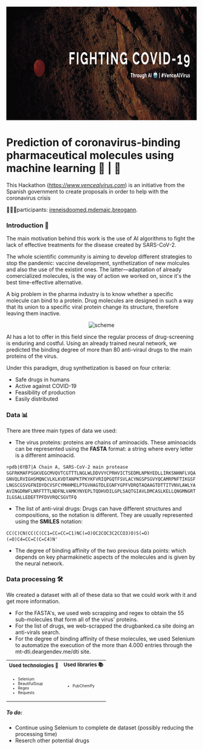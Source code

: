 <p align="center">
  <img width="1000" height="300" src="https://github.com/breogann/Fighting-COVID-19-through-AI/blob/master/Images/cover.png" alt="Fightint COVID-19">
</p>


# Prediction of coronavirus-binding pharmaceutical molecules using machine learning 💊 | 🦠

This Hackathon (_https://www.vencealvirus.com_) is an initiative from the Spanish government to create proposals in order to help with the coronavirus crisis 

👨🏻‍💻participants: [ireneisdoomed](https://github.com/ireneisdoomed),[mdemaic](https://github.com/MdeMaic),[breogann](https://github.com/breogann).

### Introduction 📖 ###

The main motivation behind this work is the use of AI algorithms to fight the lack of effective treatments for the disease created by SARS-CoV-2.

The whole scientific community is aiming to develop different strategies to stop the pandemic: vaccine development, synthetization of new molcules and also the use of the existint ones. The latter—adaptation of already comercialized molecules, is the way of action we worked on, since it's the best time-effective alternative.

A big problem in the pharma industry is to know whether a specific molecule can bind to a protein. Drug molecules are designed in such a way that its union to a specific viral protein change its structure, therefore leaving them inactive.

<p align="center">
  <img width="800" height="300" src="https://github.com/breogann/Fighting-COVID-19-through-AI/blob/master/Images/covid-proteins.png" alt="scheme">

AI has a lot to offer in this field since the regular process of drug-screening is enduring and costful. Using an already trained neural network, we predicted the binding degree of more than 80 anti-viraul drugs to the main proteins of the virus.

Under this paradigm, drug synthetization is based on four criteria: 

- Safe drugs in humans
- Active against COVID-19
- Feasibility of production
- Easily distributed

### Data 📊 ###

There are three main types of data we used:

- The virus proteins: proteins are chains of  aminoacids. These aminoacids can be represented using the __FASTA__ format: a string where every letter is a different aminoacid.

``````
>pdb|6YB7|A Chain A, SARS-CoV-2 main protease
SGFRKMAFPSGKVEGCMVQVTCGTTTLNGLWLDDVVYCPRHVICTSEDMLNPNYEDLLIRKSNHNFLVQA
GNVQLRVIGHSMQNCVLKLKVDTANPKTPKYKFVRIQPGQTFSVLACYNGSPSGVYQCAMRPNFTIKGSF
LNGSCGSVGFNIDYDCVSFCYMHHMELPTGVHAGTDLEGNFYGPFVDRQTAQAAGTDTTITVNVLAWLYA
AVINGDRWFLNRFTTTLNDFNLVAMKYNYEPLTQDHVDILGPLSAQTGIAVLDMCASLKELLQNGMNGRT
ILGSALLEDEFTPFDVVRQCSGVTFQ
``````

- The list of anti-viral drugs: Drugs can have different structures and compositions, so the notation is different. They are usually represented using the __SMILES__ notation:

``````
CC(C)CN(CC(C(CC1=CC=CC=C1)NC(=O)OC2COC3C2CCO3)O)S(=O)(=O)C4=CC=C(C=C4)N'
``````

- The degree of binding affinity of the two previous data points: which depends on key pharmakinetic aspects of the molecules and is given by the neural network.

### Data processing 🛠 ###
 We created a dataset with all of these data so that we could work with it and get more information.

- For the FASTA's, we used web scrapping and regex to obtain the 55 sub-molecules that form all of the virus' proteins.
- For the list of drugs, we web-scrapped the drugbanked.ca site doing an anti-virals search.
- For the degree of binding affinity of these molecules, we used Selenium to automatize the execution of the more than 4.000 entries through the mt-dti.deargendev.me/dti site. 

<table border="0">
    <tr>
        <td><b style="font-size:13px">Used technologies 🔌</b></td>
        <td><b style="font-size:13px">Used libraries 📚</b></td>
    </tr>
    <tr>
        <td>
            <ul>
                <font size="1.5">
      <li>Selenium</li>
      <li>BeautifulSoup</li>
      <li>Regex</li>
      <li>Requests</li>
      </font>
            </ul>
        </td>
        <td>
            <ul>
                <font size="1.5">
      <li>PubChemPy</li>
      </font>
</table>

##### To do: #####
- Continue using Selenium to complete de dataset (possibly reducing the processing time)
- Reserch other potential drugs